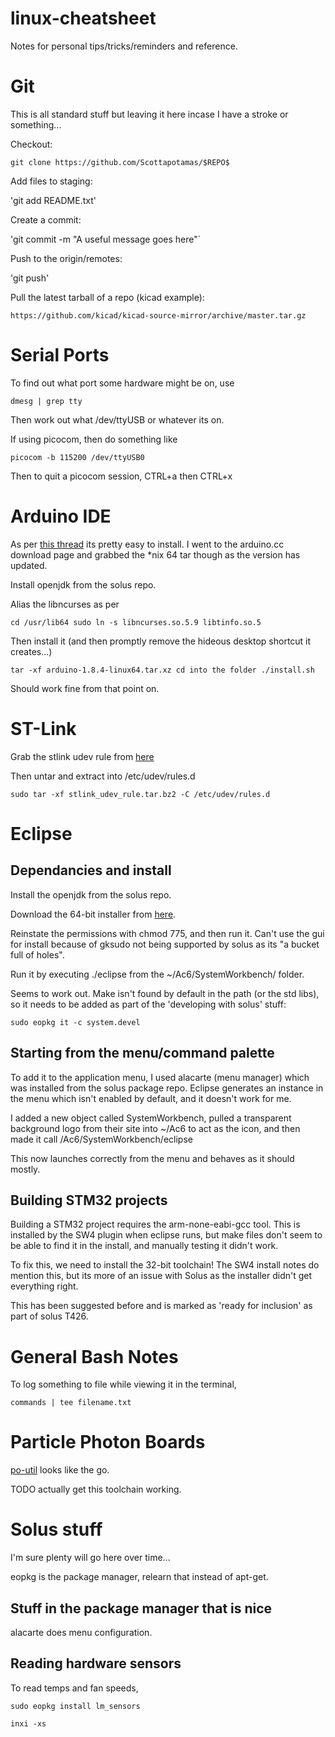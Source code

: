 # linux-cheatsheet
Notes for personal tips/tricks/reminders and reference.

# Git

This is all standard stuff but leaving it here incase I have a stroke or something...

Checkout:

`git clone https://github.com/Scottapotamas/$REPO$`

Add files to staging:

'git add README.txt'

Create a commit:

'git commit -m "A useful message goes here"`

Push to the origin/remotes:

'git push'

Pull the latest tarball of a repo (kicad example):

`https://github.com/kicad/kicad-source-mirror/archive/master.tar.gz`



# Serial Ports 

To find out what port some hardware might be on, use

`dmesg | grep tty`

Then work out what /dev/ttyUSB or whatever its on.

If using picocom, then do something like

`picocom -b 115200 /dev/ttyUSB0`

Then to quit a picocom session, CTRL+a then CTRL+x

# Arduino IDE

As per [this thread](https://solus-project.com/forums/viewtopic.php?t=2968) its pretty easy to install. I went to the arduino.cc download page and grabbed the *nix 64 tar though as the version has updated.

Install openjdk from the solus repo.

Alias the libncurses as per

`
cd /usr/lib64
sudo ln -s libncurses.so.5.9 libtinfo.so.5
`

Then install it (and then promptly remove the hideous desktop shortcut it creates...)

`
tar -xf arduino-1.8.4-linux64.tar.xz
cd into the folder
./install.sh
`

Should work fine from that point on.

# ST-Link

Grab the stlink udev rule from [here](http://www.openstm32.org/Installing+System+Workbench+for+STM32+from+Eclipse)

Then untar and extract into /etc/udev/rules.d

`
sudo tar -xf stlink_udev_rule.tar.bz2 -C /etc/udev/rules.d
`

# Eclipse

## Dependancies and install

Install the openjdk from the solus repo.

Download the 64-bit installer from [here](http://www.openstm32.org/Downloading+the+System+Workbench+for+STM32+installer).

Reinstate the permissions with chmod 775, and then run it. Can't use the gui for install because of gksudo not being supported by solus as its "a bucket full of holes".

Run it by executing ./eclipse from the ~/Ac6/SystemWorkbench/ folder.

Seems to work out. Make isn't found by default in the path (or the std libs), so it needs to be added as part of the 'developing with solus' stuff:

`
sudo eopkg it -c system.devel
`

## Starting from the menu/command palette

To add it to the application menu, I used alacarte (menu manager) which was installed from the solus package repo. Eclipse generates an instance in the menu which isn't enabled by default, and it doesn't work for me.

I added a new object called SystemWorkbench, pulled a transparent background logo from their site into ~/Ac6 to act as the icon, and then made it call /Ac6/SystemWorkbench/eclipse

This now launches correctly from the menu and behaves as it should mostly.

## Building STM32 projects

Building a STM32 project requires the arm-none-eabi-gcc tool. This is installed by the SW4 plugin when eclipse runs, but make files don't seem to be able to find it in the install, and manually testing it didn't work.

To fix this, we need to install the 32-bit toolchain! The SW4 install notes do mention this, but its more of an issue with Solus as the installer didn't get everything right.

This has been suggested before and is marked as 'ready for inclusion' as part of solus T426.


# General Bash Notes

To log something to file while viewing it in the terminal,

`commands | tee filename.txt`

# Particle Photon Boards

[po-util](https://po-util.com/) looks like the go.

TODO actually get this toolchain working.

# Solus stuff

I'm sure plenty will go here over time...

eopkg is the package manager, relearn that instead of apt-get.

## Stuff in the package manager that is nice

alacarte does menu configuration.




## Reading hardware sensors

To read temps and fan speeds,

`sudo eopkg install lm_sensors`

`inxi -xs`

